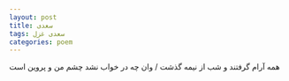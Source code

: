 ```yaml
---
layout: post
title: سعدی
tags: سعدی غزل
categories: poem
---
```


همه آرام گرفتند و شب از نیمه گذشت / وان چه در خواب نشد چشم من و پروین است
